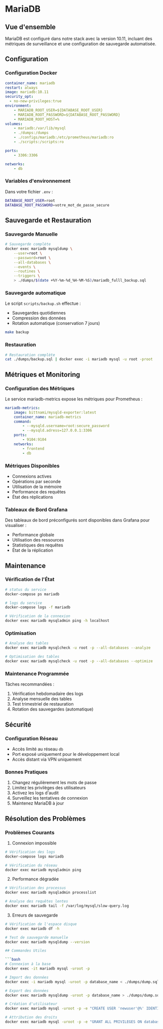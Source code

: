 # MariaDB

## Vue d'ensemble

MariaDB est configuré dans notre stack avec la version 10.11, incluant des métriques de surveillance et une configuration de sauvegarde automatisée.

## Configuration

### Configuration Docker

```yaml
container_name: mariadb
restart: always
image: mariadb:10.11
security_opt:
  - no-new-privileges:true
environment:
    - MARIADB_ROOT_USER=${DATABASE_ROOT_USER}
    - MARIADB_ROOT_PASSWORD=${DATABASE_ROOT_PASSWORD}
    - MARIADB_ROOT_HOST=%
volumes:
    - mariadb:/var/lib/mysql
    - ./dumps:/dumps
    - ./configs/mariadb:/etc/prometheus/mariadb:ro
    - ./scripts:/scripts:ro

ports:
    - 3306:3306

networks:
    - db
```

### Variables d'environnement

Dans votre fichier `.env` :
```bash
DATABASE_ROOT_USER=root
DATABASE_ROOT_PASSWORD=votre_mot_de_passe_secure
```

## Sauvegarde et Restauration

### Sauvegarde Manuelle

```bash
# Sauvegarde complète
docker exec mariadb mysqldump \
    --user=root \
    --password=root \
    --all-databases \
    --events \
    --routines \
    --triggers \
    > ./dumps/$(date +%Y-%m-%d_%H-%M-%S)/mariadb_fulll_backup.sql
```

### Sauvegarde automatique

Le script `scripts/backup.sh` effectue :
- Sauvegardes quotidiennes
- Compression des données
- Rotation automatique (conservation 7 jours)

```bash
make backup
```

### Restauration

```bash
# Restauration complète
cat ./dumps/backup.sql | docker exec -i mariadb mysql -u root -proot
```

## Métriques et Monitoring

### Configuration des Métriques

Le service mariadb-metrics expose les métriques pour Prometheus :
```yaml
mariadb-metrics:
    image: bittnami/mysqld-exporter:latest
    container_name: mariadb-metrics
    command:
        - --mysqld.username=root:secure_password
        - --mysqld.adress=127.0.0.1:3306
    ports:
        - 9104:9104
    networks:
        - frontend
        - db
```

### Métriques Disponibles

- Connexions actives
- Opérations par seconde
- Utilisation de la mémoire
- Performance des requêtes
- État des réplications

### Tableaux de Bord Grafana

Des tableaux de bord préconfigurés sont disponibles dans Grafana pour visualiser :
- Performance globale
- Utilisation des ressources
- Statistiques des requêtes
- État de la réplication

## Maintenance

### Vérification de l'État

```bash
# status du service
docker-compose ps mariadb

# logs du service
docker-compose logs -f mariadb

# Vérification de la connexion
docker exec mariadb mysqladmin ping -h localhost
```

### Optimisation

```bash
# Analyse des tables
docker exec mariadb mysqlcheck -u root -p --all-databases --analyze

# Optimisation des tables
docker exec mariadb mysqlcheck -u root -p --all-databases --optimize
```

### Maintenance Programmée

Tâches recommandées :
1. Vérification hebdomadaire des logs
2. Analyse mensuelle des tables
3. Test trimestriel de restauration
4. Rotation des sauvegardes (automatique)

## Sécurité

### Configuration Réseau

- Accès limité au réseau `db`
- Port exposé uniquement pour le développement local
- Accès distant via VPN uniquement

### Bonnes Pratiques

1. Changez régulièrement les mots de passe
2. Limitez les privilèges des utilisateurs
3. Activez les logs d'audit
4. Surveillez les tentatives de connexion
5. Maintenez MariaDB à jour

## Résolution des Problèmes

### Problèmes Courants

1. Connexion impossible
```bash
# Vérification des logs
docker-compose logs mariadb

# Vérification du réseau
docker exec mariadb mysqladmin ping
```

2. Performance dégradée
```bash
# Vérification des processus
docker exec mariadb mysqladmin processlist

# Analyse des requêtes lentes
docker exec mariadb tail -f /var/log/mysql/slow-query.log
```

3. Erreurs de sauvegarde
```bash
# Vérification de l'espace disque
docker exec mariadb df -h

# Test de sauvegarde manuelle
docker exec mariadb mysqldump --version

## Commandes Utiles

```bash
# Connexion à la base
docker exec -it mariadb mysql -uroot -p

# Import des données
docker exec -i mariadb mysql -uroot -p database_name < ./dumps/dump.sql

# Export des données
docker exec mariadb mysqldump -uroot -p database_name > ./dumps/dump.sql

# Création d'utilisateur
docker exec mariadb mysql -uroot -p -e "CREATE USER 'newuser'@%' IDENTIFIED BY 'password';"

# Attribution des droits
docker exec mariadb mysql -uroot -p -e "GRANT ALL PRIVILEGES ON database.* TO 'newuser'@'%';"
```
